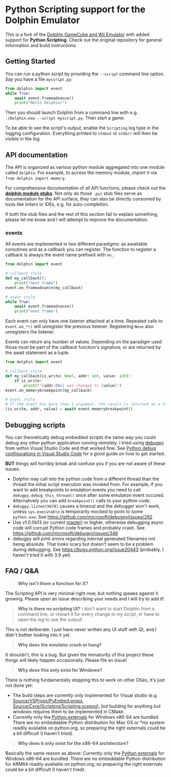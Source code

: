 # Python Scripting support for the Dolphin Emulator

This is a fork of the [Dolphin GameCube and Wii Emulator](https://github.com/dolphin-emu/dolphin)
with added support for **Python Scripting**.
Check out the original repository for general information and build instructions.

## Getting Started

You can run a python script by providing the `--script` command line option. Say you have a file `myscript.py`:
```python
from dolphin import event
while True:
    await event.frameadvance()
    print("Hello Dolphin!")
```
Then you should launch Dolphin from a command line with e.g. `./Dolphin.exe --script myscript.py`. Then start a game.

To be able to see the script's output, enable the `Scripting` log type in the logging configuration.
Everything printed to `stdout` or `stderr` will then be visible in the log.


## API documentation

The API is organized as various python module aggregated into one module called `dolphin`.
For example, to access the memory module, import it via `from dolphin import memory`.

For comprehensive documentation of all API functions, please check out the **[dolphin module stubs](dolphin-stubs/)**.
Not only do those `.pyi` stub files serve as documentation for the API surface,
they can also be directly consumed by tools like linters or IDEs, e.g. for auto-completion.

If both the stub files and the rest of this section fail to explain something,
please let me know and I will attempt to improve the documentation.

### events

All events are implemented in two different paradigms: as awaitable coroutines and as a callback you can register.
The function to register a callback is always the event name prefixed with `on_`.
```python
from dolphin import event

# callback style
def my_callback():
    print("next frame")
event.on_frameadvance(my_callback)

# async style
while True:
    await event.frameadvance()
    print("next frame")
```

Each event can only have one listener attached at a time.
Repeated calls to `event.on_*()` will unregister the previous listener.
Registering `None` also unregisters the listener.

Events can return any number of values.
Depending on the paradigm used those must be part of the callback function's signature,
or are returned by the await statement as a tuple.
```python
from dolphin import event

# callback style
def my_callback(is_write: bool, addr: int, value: int):
    if is_write:
        print(f"{addr:08x} was changed to {value}")
event.on_memorybreakpoint(my_callback)

# async style.
# If the event has more than 1 argument, the result is returned as a tuple.
(is_write, addr, value) = await event.memorybreakpoint()
```


## Debugging scripts

You can theoretically debug embedded scripts the same way you could debug any other python application running remotely.
I tried using [debugpy](https://github.com/microsoft/debugpy) from within Visual Studio Code and that worked fine.
See [Python debug configurations in Visual Studio Code](https://code.visualstudio.com/docs/python/debugging)
for a good guide on how to get started.

**BUT** things will horribly break and confuse you if you are not aware of these issues:

- Dolphin may call into the python code from a different thread than the thread
  the initial script execution was invoked from.
  For example, if you want to add breakpoints to emulation events you need to call
  `debugpy.debug_this_thread()` once after some emulation event occured.
  Alternatively you can add `breakpoint()` calls to your python code.
- `debugpy.listen(5678)` causes a timeout and the debugger won't work,
  unless `sys.executable` is temporarily mocked to point to some `python.exe`.
  See https://github.com/microsoft/debugpy/issues/262
- Use v1.0.0b13 (or current [master](https://github.com/microsoft/debugpy)) or higher,
  otherwise debugging async code will corrupt Python code frames and probably crash.
  See https://github.com/microsoft/debugpy/issues/348
- debugpy will print errors regarding internal generated filenames not being absolute.
  That looks scary but doesn't seem to be a problem during debugging.
  See https://bugs.python.org/issue20443 (probably, I haven't tried it with 3.9 yet)


## FAQ / Q&A

> **Why isn't there a function for X?**

The Scripting API is very minimal right now, but nothing speaks against it growing.
Please open an issue describing your needs and I will try to add it!

> **Why is there no scripting UI?**
> I don't want to start Dolphin from a command line, or restart it for every change in my script, or have to open the _log_ to see the output!

This is not deliberate. I just have never written any UI stuff with Qt, and I didn't bother looking into it yet.

> **Why does the emulator crash or hang?**

It shouldn't, this is a bug. But given the immaturity of this project these things will likely happen occasionally.
Please file an issue!

> **Why does this only exist for Windows?**

There is nothing fundamentally stopping this to work on other OSes, it's just not done yet:
- The build steps are currently only implemented for Visual studio
  (e.g. [Source/VSProps/PyEmbed.props](Source/VSProps/PyEmbed.props), [Source/Core/Scripting/Scripting.vcxproj](Source/Core/Scripting/Scripting.vcxproj)),
  but building for anything but windows requires them to be implemented in CMake.
- Currently only the [Python externals](Externals/python) for Windows x86-64 are bundled.
  There are no embeddable Python distribution for Mac OS or *nix system readily available on python.org,
  so preparing the right externals could be a bit difficult (I haven't tried).

> **Why does it only exist for the x86-64 architecture?**

Basically the same reason as above:
Currently only the [Python externals](Externals/python) for Windows x86-64 are bundled.
There are no embeddable Python distribution for ARM64 readily available on python.org,
so preparing the right externals could be a bit difficult (I haven't tried).
